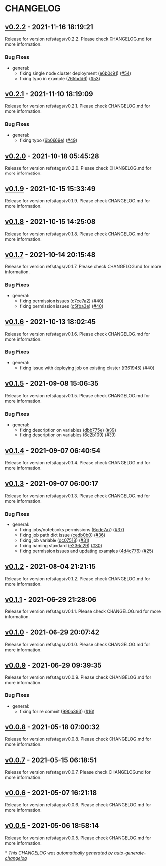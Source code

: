# CHANGELOG

## [v0.2.2](https://github.com/tomarv2/terraform-databricks-workspace-management/releases/tag/v0.2.2) - 2021-11-16 18:19:21

Release for version refs/tags/v0.2.2. Please check CHANGELOG.md for more information.

### Bug Fixes

- general:
  - fixing single node cluster deployment ([e6b0d91](https://github.com/tomarv2/terraform-databricks-workspace-management/commit/e6b0d91bb72f27de0471d7377557275ee381532e)) ([#54](https://github.com/tomarv2/terraform-databricks-workspace-management/pull/54))
  - fixing typo in example ([765bdd6](https://github.com/tomarv2/terraform-databricks-workspace-management/commit/765bdd6d04477250d2cd128040d4c1588c3d41b0)) ([#53](https://github.com/tomarv2/terraform-databricks-workspace-management/pull/53))

## [v0.2.1](https://github.com/tomarv2/terraform-databricks-workspace-management/releases/tag/v0.2.1) - 2021-11-10 18:19:09

Release for version refs/tags/v0.2.1. Please check CHANGELOG.md for more information.

### Bug Fixes

- general:
  - fixing typo ([6b0669e](https://github.com/tomarv2/terraform-databricks-workspace-management/commit/6b0669ed87d1ebc27605563b46dd1601965d49ec)) ([#49](https://github.com/tomarv2/terraform-databricks-workspace-management/pull/49))

## [v0.2.0](https://github.com/tomarv2/terraform-databricks-workspace-management/releases/tag/v0.2.0) - 2021-10-18 05:45:28

Release for version refs/tags/v0.2.0. Please check CHANGELOG.md for more information.

## [v0.1.9](https://github.com/tomarv2/terraform-databricks-workspace-management/releases/tag/v0.1.9) - 2021-10-15 15:33:49

Release for version refs/tags/v0.1.9. Please check CHANGELOG.md for more information.

## [v0.1.8](https://github.com/tomarv2/terraform-databricks-workspace-management/releases/tag/v0.1.8) - 2021-10-15 14:25:08

Release for version refs/tags/v0.1.8. Please check CHANGELOG.md for more information.

## [v0.1.7](https://github.com/tomarv2/terraform-databricks-workspace-management/releases/tag/v0.1.7) - 2021-10-14 20:15:48

Release for version refs/tags/v0.1.7. Please check CHANGELOG.md for more information.

### Bug Fixes

- general:
  - fixing permission issues ([c7ce7a2](https://github.com/tomarv2/terraform-databricks-workspace-management/commit/c7ce7a2dcea13c8660fef444bd4e813e7b4796d9)) ([#40](https://github.com/tomarv2/terraform-databricks-workspace-management/pull/40))
  - fixing permission issues ([c5fba3e](https://github.com/tomarv2/terraform-databricks-workspace-management/commit/c5fba3e11231634cddf961d4f8c8ae57e0476587)) ([#40](https://github.com/tomarv2/terraform-databricks-workspace-management/pull/40))

## [v0.1.6](https://github.com/tomarv2/terraform-databricks-workspace-management/releases/tag/v0.1.6) - 2021-10-13 18:02:45

Release for version refs/tags/v0.1.6. Please check CHANGELOG.md for more information.

### Bug Fixes

- general:
  - fixing issue with deploying job on existing cluster ([f361945](https://github.com/tomarv2/terraform-databricks-workspace-management/commit/f3619456ea9e79e6110c345cbd2afc3bf7762256)) ([#40](https://github.com/tomarv2/terraform-databricks-workspace-management/pull/40))

## [v0.1.5](https://github.com/tomarv2/terraform-databricks-workspace-management/releases/tag/v0.1.5) - 2021-09-08 15:06:35

Release for version refs/tags/v0.1.5. Please check CHANGELOG.md for more information.

### Bug Fixes

- general:
  - fixing description on variables ([dbb775e](https://github.com/tomarv2/terraform-databricks-workspace-management/commit/dbb775e2b3e3a186350040006979582056a0dd45)) ([#39](https://github.com/tomarv2/terraform-databricks-workspace-management/pull/39))
  - fixing description on variables ([6c2b109](https://github.com/tomarv2/terraform-databricks-workspace-management/commit/6c2b10912d3b610170e8acc5185ff34dcc6ec33d)) ([#39](https://github.com/tomarv2/terraform-databricks-workspace-management/pull/39))

## [v0.1.4](https://github.com/tomarv2/terraform-databricks-workspace-management/releases/tag/v0.1.4) - 2021-09-07 06:40:54

Release for version refs/tags/v0.1.4. Please check CHANGELOG.md for more information.

## [v0.1.3](https://github.com/tomarv2/terraform-databricks-workspace-management/releases/tag/v0.1.3) - 2021-09-07 06:00:17

Release for version refs/tags/v0.1.3. Please check CHANGELOG.md for more information.

### Bug Fixes

- general:
  - fixing jobs/notebooks permissions ([6cde7a7](https://github.com/tomarv2/terraform-databricks-workspace-management/commit/6cde7a7fab7d6e5e0ca014ee3d1845456e52edd8)) ([#37](https://github.com/tomarv2/terraform-databricks-workspace-management/pull/37))
  - fixing job path dict issue ([cedb0b0](https://github.com/tomarv2/terraform-databricks-workspace-management/commit/cedb0b0126c019bc464a5c6ffaccc7a1031c1b69)) ([#36](https://github.com/tomarv2/terraform-databricks-workspace-management/pull/36))
  - fixing job variable ([dc07518](https://github.com/tomarv2/terraform-databricks-workspace-management/commit/dc07518dfe5456ce7d64c408fe3f6c10a783c1be)) ([#31](https://github.com/tomarv2/terraform-databricks-workspace-management/pull/31))
  - fixing naming standard ([e236c29](https://github.com/tomarv2/terraform-databricks-workspace-management/commit/e236c291b751eac30104c340a5abfe912ecbead9)) ([#30](https://github.com/tomarv2/terraform-databricks-workspace-management/pull/30))
  - fixing permission issues and updating examples ([4d4c776](https://github.com/tomarv2/terraform-databricks-workspace-management/commit/4d4c7765d0541815e5910fd16cc0c037ff66faa6)) ([#25](https://github.com/tomarv2/terraform-databricks-workspace-management/pull/25))

## [v0.1.2](https://github.com/tomarv2/terraform-databricks-workspace-management/releases/tag/v0.1.2) - 2021-08-04 21:21:15

Release for version refs/tags/v0.1.2. Please check CHANGELOG.md for more information.

## [v0.1.1](https://github.com/tomarv2/terraform-databricks-workspace-management/releases/tag/v0.1.1) - 2021-06-29 21:28:06

Release for version refs/tags/v0.1.1. Please check CHANGELOG.md for more information.

## [v0.1.0](https://github.com/tomarv2/terraform-databricks-workspace-management/releases/tag/v0.1.0) - 2021-06-29 20:07:42

Release for version refs/tags/v0.1.0. Please check CHANGELOG.md for more information.

## [v0.0.9](https://github.com/tomarv2/terraform-databricks-workspace-management/releases/tag/v0.0.9) - 2021-06-29 09:39:35

Release for version refs/tags/v0.0.9. Please check CHANGELOG.md for more information.

### Bug Fixes

- general:
  - fixing for re commit ([990a393](https://github.com/tomarv2/terraform-databricks-workspace-management/commit/990a3938fbcd6f6c72b61633323b9aa817048366)) ([#16](https://github.com/tomarv2/terraform-databricks-workspace-management/pull/16))

## [v0.0.8](https://github.com/tomarv2/terraform-databricks-workspace-management/releases/tag/v0.0.8) - 2021-05-18 07:00:32

Release for version refs/tags/v0.0.8. Please check CHANGELOG.md for more information.

## [v0.0.7](https://github.com/tomarv2/terraform-databricks-workspace-management/releases/tag/v0.0.7) - 2021-05-15 06:18:51

Release for version refs/tags/v0.0.7. Please check CHANGELOG.md for more information.

## [v0.0.6](https://github.com/tomarv2/terraform-databricks-workspace-management/releases/tag/v0.0.6) - 2021-05-07 16:21:18

Release for version refs/tags/v0.0.6. Please check CHANGELOG.md for more information.

## [v0.0.5](https://github.com/tomarv2/terraform-databricks-workspace-management/releases/tag/v0.0.5) - 2021-05-06 18:58:14

Release for version refs/tags/v0.0.5. Please check CHANGELOG.md for more information.

\* *This CHANGELOG was automatically generated by [auto-generate-changelog](https://github.com/BobAnkh/auto-generate-changelog)*
